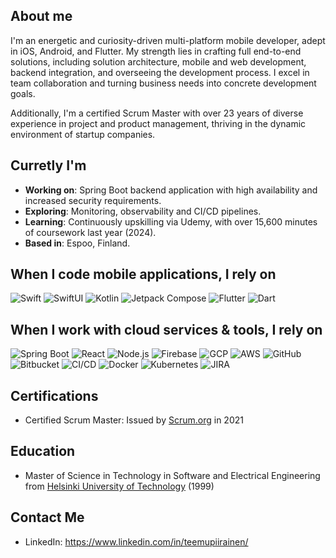 ## About me

I'm an energetic and curiosity-driven multi-platform mobile developer, adept in iOS, Android, and Flutter. My strength lies in crafting full end-to-end solutions, including solution architecture, mobile and web development, backend integration, and overseeing the development process. I excel in team collaboration and turning business needs into concrete development goals.

Additionally, I'm a certified Scrum Master with over 23 years of diverse experience in project and product management, thriving in the dynamic environment of startup companies.

## Curretly I'm

- **Working on**: Spring Boot backend application with high availability and increased security requirements.
- **Exploring**: Monitoring, observability and CI/CD pipelines.
- **Learning**: Continuously upskilling via Udemy, with over 15,600 minutes of coursework last year (2024).
- **Based in**: Espoo, Finland.

## When I code mobile applications, I rely on

<p>
<img alt="Swift" src="https://img.shields.io/badge/-Swift-E34F26?style=flat-square&logo=Swift&logoColor=white" />
<img alt="SwiftUI" src="https://img.shields.io/badge/-SwiftUI-E34F26?style=flat-square&logo=Swift&logoColor=white" />
<img alt="Kotlin" src="https://img.shields.io/badge/-Kotlin-0095D5?style=flat-square&logo=Kotlin&logoColor=white" />
<img alt="Jetpack Compose" src="https://img.shields.io/badge/-Jetpack%20Compose-3DDC84?style=flat-square&logo=jetpackcompose&logoColor=white" />
<img alt="Flutter" src="https://img.shields.io/badge/-Flutter-02569B?style=flat-square&logo=Flutter&logoColor=white" />
<img alt="Dart" src="https://img.shields.io/badge/-Dart-0175C2?style=flat-square&logo=Dart&logoColor=white" />
</p>

## When I work with cloud services & tools, I rely on

<p>
<img alt="Spring Boot" src="https://img.shields.io/badge/SpringBoot-6DB33F?style=flat-square&logo=Spring&logoColor=white" />
<img alt="React" src="https://img.shields.io/badge/-React-61DAFB?style=flat-square&logo=React&logoColor=white" />
<img alt="Node.js" src="https://img.shields.io/badge/-Node.js-339933?style=flat-square&logo=Node.js&logoColor=white" />
<img alt="Firebase" src="https://img.shields.io/badge/-Firebase-FFCA28?style=flat-square&logo=Firebase&logoColor=white" />
<img alt="GCP" src="https://img.shields.io/badge/-GCP-4285F4?style=flat-square&logo=Google-Cloud&logoColor=white" />
<img alt="AWS" src="https://img.shields.io/badge/-AWS-232F3E?style=flat-square&logo=Amazon-AWS&logoColor=white" />
<img alt="GitHub" src="https://img.shields.io/badge/-GitHub-181717?style=flat-square&logo=GitHub&logoColor=white" />
<img alt="Bitbucket" src="https://img.shields.io/badge/-Bitbucket-0052CC?style=flat-square&logo=Bitbucket&logoColor=white" />
<img alt="CI/CD" src="https://img.shields.io/badge/-CI/CD-F7B93E?style=flat-square&logo=Jenkins&logoColor=white" />
<img alt="Docker" src="https://img.shields.io/badge/-Docker-2496ED?style=flat-square&logo=Docker&logoColor=white" />
<img alt="Kubernetes" src="https://img.shields.io/badge/-Kubernetes-326CE5?style=flat-square&logo=Kubernetes&logoColor=white" />
<img alt="JIRA" src="https://img.shields.io/badge/-JIRA-0052CC?style=flat-square&logo=Jira&logoColor=white" />
</p>

## Certifications

- Certified Scrum Master: Issued by [Scrum.org](https://www.scrum.org/user/886653) in 2021

## Education

- Master of Science in Technology in Software and Electrical Engineering from [Helsinki University of Technology](https://www.aalto.fi/en) (1999)

## Contact Me

- LinkedIn: https://www.linkedin.com/in/teemupiirainen/
